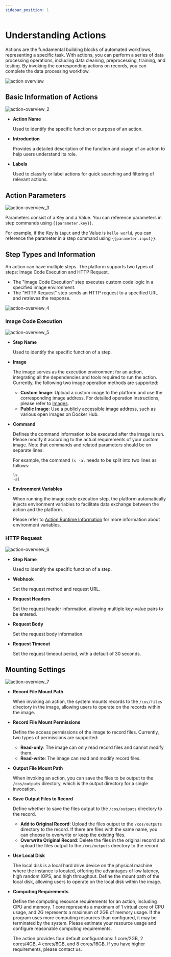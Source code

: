 ```yaml
---
sidebar_position: 1
---
```


# Understanding Actions

Actions are the fundamental building blocks of automated workflows, representing a specific task. With actions, you can perform a series of data processing operations, including data cleaning, preprocessing, training, and testing. By invoking the corresponding actions on records, you can complete the data processing workflow.

![action overview](./img/action-overview_1.png)

## Basic Information of Actions

![action-overview_2](./img/action-overview_2.png)

- **Action Name**

  Used to identify the specific function or purpose of an action.

- **Introduction**

  Provides a detailed description of the function and usage of an action to help users understand its role.

- **Labels**

  Used to classify or label actions for quick searching and filtering of relevant actions.

## Action Parameters

![action-overview_3](./img/action-overview_3.png)

Parameters consist of a Key and a Value. You can reference parameters in step commands using `{{parameter.key}}`.

For example, if the Key is `input` and the Value is `hello world`, you can reference the parameter in a step command using `{{parameter.input}}`.

## Step Types and Information

An action can have multiple steps. The platform supports two types of steps: Image Code Execution and HTTP Request.

- The "Image Code Execution" step executes custom code logic in a specified image environment.
- The "HTTP Request" step sends an HTTP request to a specified URL and retrieves the response.

![action-overview_4](./img/action-overview_4.png)

### Image Code Execution

![action-overview_5](./img/action-overview_5.png)

- **Step Name**

  Used to identify the specific function of a step.

- **Image**

  The image serves as the execution environment for an action, integrating all the dependencies and tools required to run the action. Currently, the following two image operation methods are supported:
  - **Custom Image**: Upload a custom image to the platform and use the corresponding image address. For detailed operation instructions, please refer to [Images](../image/1-about-docker-image.md).
  - **Public Image**: Use a publicly accessible image address, such as various open images on Docker Hub.

- **Command**

  Defines the command information to be executed after the image is run. Please modify it according to the actual requirements of your custom image. Note that commands and related parameters should be on separate lines.

  For example, the command `ls -al` needs to be split into two lines as follows:

  ```
  ls
  -al
  ```

- **Environment Variables**

  When running the image code execution step, the platform automatically injects environment variables to facilitate data exchange between the action and the platform.

  Please refer to [Action Runtime Information](./6-action-runtime.md#environment-variables) for more information about environment variables.

### HTTP Request

![action-overview_6](./img/action-overview_6.png)

- **Step Name**

  Used to identify the specific function of a step.

- **Webhook**

  Set the request method and request URL.

- **Request Headers**

  Set the request header information, allowing multiple key-value pairs to be entered.

- **Request Body**

  Set the request body information.

- **Request Timeout**

  Set the request timeout period, with a default of 30 seconds.

## Mounting Settings

![action-overview_7](./img/action-overview_7.png)

- **Record File Mount Path**

  When invoking an action, the system mounts records to the `/cos/files` directory in the image, allowing users to operate on the records within the image.

- **Record File Mount Permissions**

  Define the access permissions of the image to record files. Currently, two types of permissions are supported:
  - **Read-only**: The image can only read record files and cannot modify them.
  - **Read-write**: The image can read and modify record files.

- **Output File Mount Path**

  When invoking an action, you can save the files to be output to the `/cos/outputs` directory, which is the output directory for a single invocation.

- **Save Output Files to Record**

  Define whether to save the files output to the `/cos/outputs` directory to the record.
  - **Add to Original Record**: Upload the files output to the `/cos/outputs` directory to the record. If there are files with the same name, you can choose to overwrite or keep the existing files.
  - **Overwrite Original Record**: Delete the files in the original record and upload the files output to the `/cos/outputs` directory to the record.

- **Use Local Disk**

  The local disk is a local hard drive device on the physical machine where the instance is located, offering the advantages of low latency, high random IOPS, and high throughput. Define the mount path of the local disk, allowing users to operate on the local disk within the image.

- **Computing Requirements**

  Define the computing resource requirements for an action, including CPU and memory. 1 core represents a maximum of 1 virtual core of CPU usage, and 2G represents a maximum of 2GB of memory usage. If the program uses more computing resources than configured, it may be terminated by the system. Please estimate your resource usage and configure reasonable computing requirements.

  The action provides four default configurations: 1 core/2GB, 2 cores/4GB, 4 cores/8GB, and 8 cores/16GB. If you have higher requirements, please contact us.
